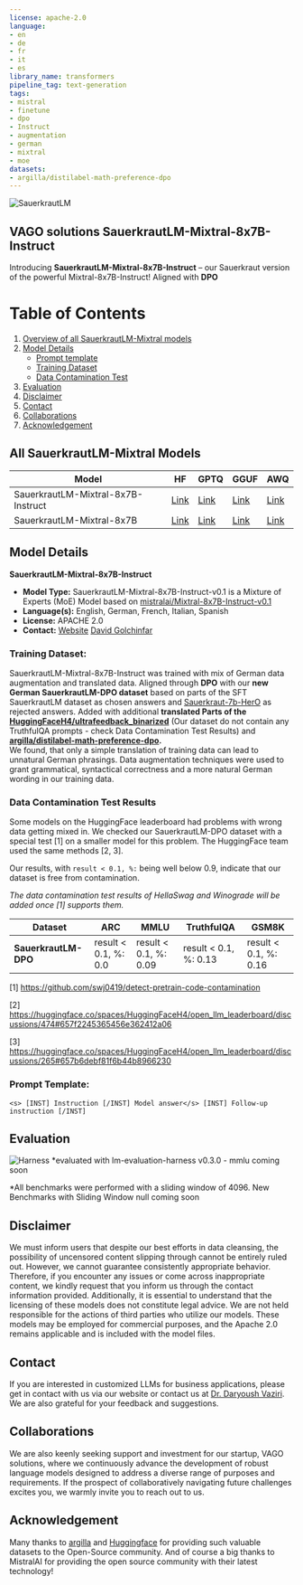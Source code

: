 ```yaml
---
license: apache-2.0
language:
- en
- de
- fr
- it
- es
library_name: transformers
pipeline_tag: text-generation
tags:
- mistral
- finetune
- dpo
- Instruct
- augmentation
- german
- mixtral
- moe
datasets:
- argilla/distilabel-math-preference-dpo
---
```


![SauerkrautLM](https://vago-solutions.de/wp-content/uploads/2023/12/Sauerkraut_Instruct_MoE_Instruct.png "SauerkrautLM-Mixtral-8x7B")
## VAGO solutions SauerkrautLM-Mixtral-8x7B-Instruct
Introducing **SauerkrautLM-Mixtral-8x7B-Instruct** – our Sauerkraut version of the powerful Mixtral-8x7B-Instruct! 
Aligned with **DPO**

# Table of Contents
1. [Overview of all SauerkrautLM-Mixtral models](#all-sauerkrautlm-mixtral-models)
2. [Model Details](#model-details)
   - [Prompt template](#prompt-template)
   - [Training Dataset](#training-dataset)
   - [Data Contamination Test](#data-contamination-test-results)
3. [Evaluation](#evaluation)
5. [Disclaimer](#disclaimer)
6. [Contact](#contact)
7. [Collaborations](#collaborations)
8. [Acknowledgement](#acknowledgement)


## All SauerkrautLM-Mixtral Models

| Model | HF    | GPTQ  | GGUF  | AWQ  |
|-------|-------|-------|-------|-------|
| SauerkrautLM-Mixtral-8x7B-Instruct  | [Link](https://huggingface.co/VAGOsolutions/SauerkrautLM-Mixtral-8x7B-Instruct) | [Link](https://huggingface.co/TheBloke/SauerkrautLM-Mixtral-8x7B-Instruct-GPTQ) | [Link](https://huggingface.co/TheBloke/SauerkrautLM-Mixtral-8x7B-Instruct-GGUF) | [Link](https://huggingface.co/TheBloke/SauerkrautLM-Mixtral-8x7B-Instruct-AWQ) |
| SauerkrautLM-Mixtral-8x7B  | [Link](https://huggingface.co/VAGOsolutions/SauerkrautLM-Mixtral-8x7B) | [Link](https://huggingface.co/TheBloke/SauerkrautLM-Mixtral-8x7B-GPTQ) | [Link](https://huggingface.co/TheBloke/SauerkrautLM-Mixtral-8x7B-GGUF) | [Link](https://huggingface.co/TheBloke/SauerkrautLM-Mixtral-8x7B-AWQ) |

## Model Details
**SauerkrautLM-Mixtral-8x7B-Instruct**
- **Model Type:** SauerkrautLM-Mixtral-8x7B-Instruct-v0.1 is a Mixture of Experts (MoE) Model based on [mistralai/Mixtral-8x7B-Instruct-v0.1](https://huggingface.co/mistralai/Mixtral-8x7B-Instruct-v0.1) 
- **Language(s):** English, German, French, Italian, Spanish
- **License:** APACHE 2.0
- **Contact:** [Website](https://vago-solutions.de/#Kontakt) [David Golchinfar](mailto:golchinfar@vago-solutions.de)

### Training Dataset:

SauerkrautLM-Mixtral-8x7B-Instruct was trained with mix of German data augmentation and translated data. 
Aligned through **DPO** with our **new German SauerkrautLM-DPO dataset** based on parts of the SFT SauerkrautLM dataset 
as chosen answers and [Sauerkraut-7b-HerO](https://huggingface.co/VAGOsolutions/SauerkrautLM-7b-HerO) as rejected answers. Added with additional **translated Parts of the [HuggingFaceH4/ultrafeedback_binarized](https://huggingface.co/datasets/HuggingFaceH4/ultrafeedback_binarized)** (Our dataset do not contain any TruthfulQA prompts - check Data Contamination Test Results) and **[argilla/distilabel-math-preference-dpo](https://huggingface.co/datasets/argilla/distilabel-math-preference-dpo).**  
We found, that only a simple translation of training data can lead to unnatural German phrasings. 
Data augmentation techniques were used to grant grammatical, syntactical correctness and a more natural German wording in our training data. 

### Data Contamination Test Results

Some models on the HuggingFace leaderboard had problems with wrong data getting mixed in.
We checked our SauerkrautLM-DPO dataset with a special test [1] on a smaller model for this problem. 
The HuggingFace team used the same methods [2, 3].

Our results, with `result < 0.1, %:` being well below 0.9, indicate that our dataset is free from contamination.

*The data contamination test results of HellaSwag and Winograde will be added once [1] supports them.*

| Dataset                        | ARC   | MMLU | TruthfulQA | GSM8K |
|------------------------------|-------|-------|-------|-------|
| **SauerkrautLM-DPO**| result < 0.1, %: 0.0 |result < 0.1, %: 0.09 | result < 0.1, %: 0.13 | result < 0.1, %: 0.16 |

[1] https://github.com/swj0419/detect-pretrain-code-contamination

[2] https://huggingface.co/spaces/HuggingFaceH4/open_llm_leaderboard/discussions/474#657f2245365456e362412a06

[3] https://huggingface.co/spaces/HuggingFaceH4/open_llm_leaderboard/discussions/265#657b6debf81f6b44b8966230

### Prompt Template:
```
<s> [INST] Instruction [/INST] Model answer</s> [INST] Follow-up instruction [/INST]
```
## Evaluation
![Harness](https://vago-solutions.de/wp-content/uploads/2023/12/MOE_Instruct.png "SauerkrautLM-Mixtral-8x7B-Instruct Harness")
*evaluated with lm-evaluation-harness v0.3.0 - mmlu coming soon

*All benchmarks were performed with a sliding window of 4096. New Benchmarks with Sliding Window null coming soon

## Disclaimer
We must inform users that despite our best efforts in data cleansing, the possibility of uncensored content slipping through cannot be entirely ruled out.
However, we cannot guarantee consistently appropriate behavior. Therefore, if you encounter any issues or come across inappropriate content, we kindly request that you inform us through the contact information provided.
Additionally, it is essential to understand that the licensing of these models does not constitute legal advice. We are not held responsible for the actions of third parties who utilize our models. These models may be employed for commercial purposes, and the Apache 2.0 remains applicable and is included with the model files.
 
## Contact
If you are interested in customized LLMs for business applications, please get in contact with us via our website or contact us at [Dr. Daryoush Vaziri](mailto:vaziri@vago-solutions.de). We are also grateful for your feedback and suggestions.
 
## Collaborations
We are also keenly seeking support and investment for our startup, VAGO solutions, where we continuously advance the development of robust language models designed to address a diverse range of purposes and requirements. If the prospect of collaboratively navigating future challenges excites you, we warmly invite you to reach out to us.

## Acknowledgement
Many thanks to [argilla](https://huggingface.co/datasets/argilla) and [Huggingface](https://huggingface.co) for providing such valuable datasets to the Open-Source community. And of course a big thanks to MistralAI for providing the open source community with their latest technology!